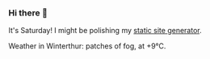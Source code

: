 ### Hi there :wave:

It's Saturday! I might be polishing my [static site generator](https://github.com/bewuethr/pandoc-bash-blog).

Weather in Winterthur: patches of fog, at +9°C.
